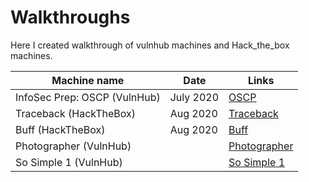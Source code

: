 # Walkthroughs

Here I created walkthrough of vulnhub machines and Hack_the_box machines.

Machine name | Date | Links
------------ | ---- | -----
InfoSec Prep: OSCP (VulnHub) | July 2020 | [OSCP](/Infosec_Prep:OSCP/oscp.md)
Traceback (HackTheBox) | Aug 2020 | [Traceback](Traceback/Traceback.md)
Buff (HackTheBox) | Aug 2020 | [Buff](Buff/Buff.md)
Photographer (VulnHub) | | [Photographer](Photographer/Photographer.md)
So Simple 1 (VulnHub) | | [So Simple 1](So_Simple1/So_simple.md)